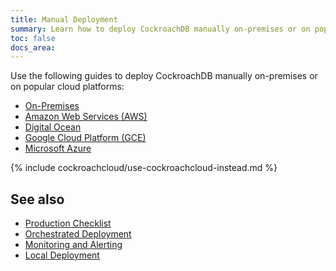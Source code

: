 ```yaml
---
title: Manual Deployment
summary: Learn how to deploy CockroachDB manually on-premises or on popular cloud platforms.
toc: false
docs_area: 
---
```


Use the following guides to deploy CockroachDB manually on-premises or on popular cloud platforms:

- [On-Premises](deploy-cockroachdb-on-premises.html)
- [Amazon Web Services (AWS)](deploy-cockroachdb-on-aws.html)
- [Digital Ocean](deploy-cockroachdb-on-digital-ocean.html)
- [Google Cloud Platform (GCE)](deploy-cockroachdb-on-google-cloud-platform.html)
- [Microsoft Azure](deploy-cockroachdb-on-microsoft-azure.html)

{% include cockroachcloud/use-cockroachcloud-instead.md %}

## See also

- [Production Checklist](recommended-production-settings.html)
- [Orchestrated Deployment](kubernetes-overview.html)
- [Monitoring and Alerting](monitoring-and-alerting.html)
- [Local Deployment](start-a-local-cluster.html)
